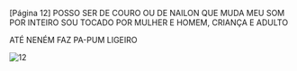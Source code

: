 [Página 12]
POSSO SER DE COURO OU DE NAILON
QUE MUDA MEU SOM POR INTEIRO
SOU TOCADO POR MULHER
E HOMEM, CRIANÇA E ADULTO

ATÉ NENÉM
FAZ PA-PUM
LIGEIRO

![12](./img/page_12-01.jpg)
